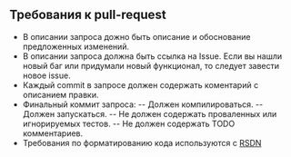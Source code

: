 ﻿## Требования к pull-request

- В описании запроса дожно быть описание и обоснование предложенных изменений.
- В описании запроса должна быть ссылка на Issue. Если вы нашли новый баг или придумали новый функционал, то следует завести новое issue. 
- Каждый commit в запросе должен содержать коментарий с описанием правки.
- Финальный коммит запроса: 
-- Должен компилироваться.
-- Должен запускаться.
-- Не должен содержать проваленных или игнорируемых тестов.
-- Не должен содержать TODO комментариев.
- Требования по форматированию кода используются с [RSDN](http://rsdn.ru/article/mag/200401/codestyle.XML)
